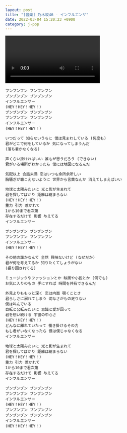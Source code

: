 ```yaml
---
layout: post
title: "[音楽] 乃木坂46 - インフルエンザ"
date: 2022-03-04 15:20:23 +0900
category: j-pop
---
```


<div class="video-container">
    <video id="player" class="video-js vjs-default-skin vjs-big-play-centered" data-json="/public/json/j-pop/インフルエンザ.json"></video>
</div>

```
ブンブンブン ブンブンブン
ブンブンブン ブンブンブン
インフルエンサー
(HEY！HEY！HEY！)
ブンブンブン ブンブンブン
ブンブンブン ブンブンブン
インフルエンサー
(HEY！HEY！HEY！)

いつだって 知らないうちに 僕は見まわしている (何度も)
君がどこで何をしているか 気になってしまうんだ
(落ち着かなくなる)

声くらい掛ければいい 誰もが思うだろう (できない)
君がいる場所がわかったら 僕には地図になるんだ

気配以上 会話未満 恋はいつも余所余所しい
胸騒ぎが聴こえないように 世界から言葉なんか 消えてしまえばいい

地球と太陽みたいに 光と影が生まれて
君を探してばかり 距離は縮まらない
(HEY！HEY！HEY！)
重力 引力 惹かれて
1から10まで君次第
存在するだけで 影響 与えてる
インフルエンサー

ブンブンブン ブンブンブン
ブンブンブン ブンブンブン
インフルエンサー
(HEY！HEY！HEY！)

その他の誰かなんて 全然 興味ないけど (なぜだか)
君が何を考えてるか 知りたくてしょうがない
(振り回されてる)

ミュージックやファッションとか 映画や小説とか (何でも)
お気に入りのもの 手にすれば 時間を共有できるんだ

外見よりももっと深く 恋は内面 覗くことさ
君らしさに溺れてしまう 切なさがもの足りない
僕は叫んでいる
自転と公転みたいに 意識と愛が回って
君を想い続ける 宇宙の中心さ
(HEY！HEY！HEY！)
どんなに離れていたって 働き掛けるその力
もし君がいなくなったら 僕は僕じゃなくなる
インフルエンサー

地球と太陽みたいに 光と影が生まれて
君を探してばかり 距離は縮まらない
(HEY！HEY！HEY！)
重力 引力 惹かれて
1から10まで君次第
存在するだけで 影響 与えてる
インフルエンサー

ブンブンブン ブンブンブン
ブンブンブン ブンブンブン
インフルエンサー
(HEY！HEY！HEY！)
ブンブンブン ブンブンブン
ブンブンブン ブンブンブン
インフルエンサー
(HEY！HEY！HEY！)
```